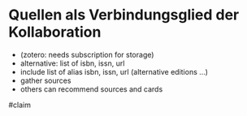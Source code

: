 # Quellen als Verbindungsglied der Kollaboration

- (zotero: needs subscription for storage)
- alternative: list of isbn, issn, url
- include list of alias isbn, issn, url (alternative editions …)
- gather sources
- others can recommend sources and cards

#claim 